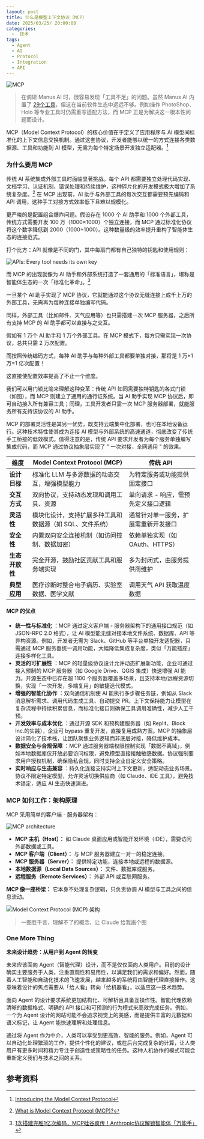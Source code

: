 ```yaml
---
layout: post
title: 什么是模型上下文协议（MCP）
date: 2025/03/25/ 20:00:00
categories:
  -  技术
tags:
  - Agent
  - AI
  - Protocol
  - Integration
  - API
---
```


![MCP](https://pics.naaln.com/2025-03-25-e1a0e561818d454f8faaf7fbea12f70e.png-basicBlog)

> 在调研 Manus AI 时，很容易发现「工具不足」的问题。虽然 Manus AI 内置了 [29个工具](https://blog.naaln.com/2025/03/Manus/#tools-json)，但这在当前软件生态中远远不够。例如操作 PhotoShop、Holo 等专业工具时仍需重写适配方法，而 MCP 正是为解决这一根本性问题而设计。

MCP（Model Context Protocol）的核心价值在于定义了应用程序与 AI 模型间标准化的上下文信息交换机制。通过这套协议，开发者能够以统一的方式连接各类数据源、工具和功能到 AI 模型，无需为每个特定场景开发独立适配器。[^1]

### 为什么要用 MCP

传统 AI 系统集成外部工具时面临显著挑战。每个 API 都需要独立处理代码实现、文档学习、认证机制、错误处理和持续维护，这种碎片化的开发模式极大增加了系统复杂度。[^2] 在 MCP 出现前，AI 助手与外部工具的每次交互都需要预先编码和 API 调用，这种手工对接方式效率低下且难以规模化。

更严峻的是配置组合爆炸问题。假设存在 1000 个 AI 助手和 1000 个外部工具，传统方式需要开发 100 万（1000×1000）个独立连接，而 MCP 通过标准化协议将这个数字降低到 2000（1000+1000）。这种数量级的效率提升重构了智能体生态的连接范式。

打个比方：API 就像是不同的门，其中每扇门都有自己独特的钥匙和使用规则：

![APls: Every tool needs its own key](https://pics.naaln.com/2025-03-25-9e00c24eb31b4fcdb7dda58a81db9bed.png-basicBlog)

而 MCP 的出现就像为 AI 助手和外部系统打造了一套通用的「标准语言」，堪称是智能体生态的一次「标准化革命」。[^3]

一旦某个 AI 助手实现了 MCP 协议，它就能通过这个协议无缝连接上成千上万的外部工具，无需再为每种连接单独编写代码。

同样，外部工具（比如邮件、天气应用等）也只需搭建一次 MCP 服务器，之后所有支持 MCP 的 AI 助手都可以直接与之交互。

假如有 1 万个 AI 助手和 1 万个外部工具。在 MCP 模式下，每方只需实现一次协议，总共只需 2 万次配置。

而按照传统编码方式，每种 AI 助手与每种外部工具都要单独对接，那将是 1 万×1 万=1 亿次配置！

这直接使配置效率提高了不止一个维度。

我们可以用门锁比喻来理解这种变革：传统 API 如同需要独特钥匙的各式门锁（如图），而 MCP 则建立了通用的通行证系统。当 AI 助手实现 MCP 协议后，即可自动接入所有兼容工具；同理，工具开发者只需一次 MCP 服务器部署，就能服务所有支持该协议的 AI 助手。

MCP 的部署灵活性是其另一优势，既支持云端集中化部署，也可在本地设备运行。这种技术特性使其成为连接 AI 模型与外部系统的高速通道，彻底改变了传统手工桥接的低效模式。值得注意的是，传统 API 要求开发者为每个服务单独编写集成代码，而 MCP 通过协议抽象层实现了 " 一次对接，全网通用 " 的效果。

| **维度**    | **Model Context Protocol (MCP)** | **传统 API**            |
| --------- | -------------------------------- | --------------------- |
| **设计目标**  | 标准化 LLM 与多源数据的动态交互，增强模型能力        | 为特定服务或功能提供固定接口        |
| **交互方式**  | 双向协议，支持动态发现和调用工具、资源              | 单向请求 - 响应，需预先定义接口逻辑   |
| **灵活性**   | 模块化设计，支持扩展多种工具和数据源（如 SQL、文件系统）   | 通常针对单一服务，扩展需重新开发接口    |
| **安全性**   | 内置双向安全连接机制（如访问控制、数据加密）           | 依赖单独实现（如 OAuth、HTTPS） |
| **生态开放性** | 完全开源，鼓励社区贡献工具和服务端实现              | 多为封闭式，由服务提供商维护        |
| **典型应用**  | 医疗诊断时整合电子病历、实验室数据、医学文献           | 调用天气 API 获取温度数据       |

#### MCP 的优点

- **统一性与标准化** ：MCP 通过定义客户端 - 服务器架构下的通用接口规范（如 JSON-RPC 2.0 格式），让 AI 模型能无缝对接本地文件系统、数据库、API 等异构资源。例如，开发者无需为 Slack、GitHub 等平台单独开发适配器，只需通过 MCP 服务器统一调用功能，大幅降低集成复杂度，类似「万能插座」连接多样化工具。
- **灵活的可扩展性** ：MCP 的轻量级协议设计允许动态扩展新功能，企业可通过接入预制的 MCP 服务器（如 Google Drive、QGIS 集成）快速增强 AI 能力。开源生态中已存在超 1100 个服务器覆盖多场景，且支持本地/远程资源切换，实现「一次开发，多端复用」的敏捷迭代模式。
- **增强的智能化协作** ：双向通信机制使 AI 能执行多步骤任务链，例如从 Slack 消息解析需求、调用代码生成工具、自动提交 PR。上下文保持能力让模型在复杂流程中持续积累信息，而标准化接口则确保工具调用准确性，减少人工干预。
- **开发效率与成本优化** ：通过开源 SDK 和预构建服务器（如 Replit、Block Inc.的实践），企业可 bypass 重复开发，直接复用成熟方案。MCP 的抽象层设计简化了技术栈，让团队聚焦业务逻辑而非底层对接，降低维护成本。
- **数据安全与合规保障** ：MCP 通过服务器端权限控制实现「数据不离域」，例如本地数据库仅开放必要访问权限，避免模型直接接触敏感数据。协议强制要求用户授权机制，确保隐私合规，同时支持企业自定义安全策略。
- **实时响应与生态兼容** ：持久化连接支持实时上下文更新，适配动态业务场景。协议不限定特定模型，允许灵活切换供应商（如 Claude、IDE 工具），避免技术锁定，适应 AI 生态快速演进。

### MCP 如何工作：架构原理

MCP 采用简单的客户端 - 服务器架构：

![MCP architecture](https://pics.naaln.com/2025-03-25-24e69e37029a4985bd5f11e0e348d3f6.png-basicBlog)

- **MCP 主机（Host）：** 如 Claude 桌面应用或智能开发环境（IDE），需要访问外部数据或工具。
- **MCP 客户端（Client）：** 与 MCP 服务器建立一对一的稳定连接。
- **MCP 服务器（Server）：** 提供特定功能，连接本地或远程的数据源。
- **本地数据源（Local Data Sources）：** 文件、数据库或服务。
- **远程服务（Remote Services）：** 外部 API 或互联网服务。

**MCP 像一座桥梁：** 它本身不处理复杂逻辑，只负责协调 AI 模型与工具之间的信息流动。

![Model Context Protocol (MCP) 架构](https://pics.naaln.com/2025-03-25-35b7ada9b42140e99a6dc75931f61dfc.svg-basicBlog)

> 一图胜千言，理解不了的概念，让 Claude 给我画个图

### One More Thing

**未来设计趋势：从用户到 Agent 的转变**

未来应该面向 Agent（智能代理）设计，而不是仅仅面向人类用户。目前的设计确实主要服务于人类，注重直观性和易用性，以满足我们的需求和偏好。然而，随着人工智能和自动化技术的飞速发展，越来越多的系统将由智能代理直接操作。这意味着设计的焦点需要从「给人看」转向「给机器看」，以适应这一技术趋势。

面向 Agent 的设计要求系统更加结构化、可解析且具备互操作性。智能代理依赖清晰的数据格式、明确的 API 接口和可预测的行为模式来高效完成任务。例如，一个为 Agent 设计的网站可能不会追求视觉上的美感，而是提供丰富的元数据和语义标记，让 Agent 能快速理解和处理信息。

通过将 Agent 作为中介，人类可以享受到更高效、智能的服务。例如，Agent 可以自动化处理繁琐的工作，提供个性化的建议，或在后台完成复杂的计算，让人类用户有更多时间和精力专注于创造性或策略性的任务。这种人机协作的模式可能会重新定义我们与技术之间的关系。

## 参考资料

[^1]: [Introducing the Model Context Protocol](https://www.anthropic.com/news/model-context-protocol)
[^2]: [What is Model Context Protocol (MCP)?](https://norahsakal.com/blog/mcp-vs-api-model-context-protocol-explained/)
[^3]: [1次搭建完胜1亿次编码，MCP硅谷疯传！Anthropic协议解锁智能体「万能手」](https://news.qq.com/rain/a/20250310A04LIP00)
